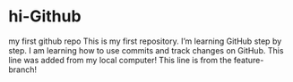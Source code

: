 # hi-Github
my first github repo
This is my first repository. I’m learning GitHub step by step.
I am learning how to use commits and track changes on GitHub.
This line was added from my local computer!
This line is from the feature-branch!